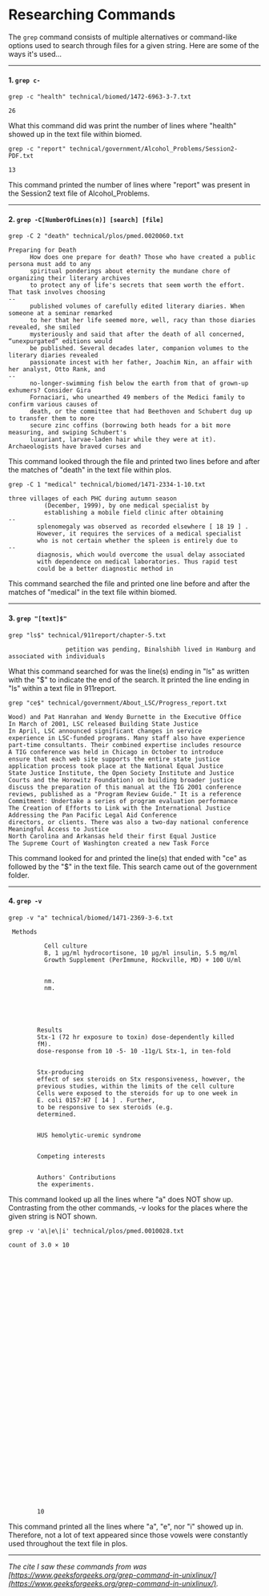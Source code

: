 # Researching Commands
The ```grep``` command consists of multiple alternatives or command-like options used to search through files for a given string. Here are some of the ways it's used... 

***

#### 1. ```grep c-```
  ```
  grep -c "health" technical/biomed/1472-6963-3-7.txt
  ```
  ```
  26
  ```
 What this command did was print the number of lines where "health" showed up in the text file within biomed. 
  ```
  grep -c "report" technical/government/Alcohol_Problems/Session2-PDF.txt
  ``` 
  ```
  13
  ```
 This command printed the number of lines where "report" was present in the Session2 text file of Alcohol_Problems.

***

#### 2. ```grep -C[NumberOfLines(n)] [search] [file]``` 
  ```
  grep -C 2 "death" technical/plos/pmed.0020060.txt
  ``` 
  ```
  Preparing for Death
        How does one prepare for death? Those who have created a public persona must add to any
        spiritual ponderings about eternity the mundane chore of organizing their literary archives
        to protect any of life's secrets that seem worth the effort. That task involves choosing
--
        published volumes of carefully edited literary diaries. When someone at a seminar remarked
        to her that her life seemed more, well, racy than those diaries revealed, she smiled
        mysteriously and said that after the death of all concerned, “unexpurgated” editions would
        be published. Several decades later, companion volumes to the literary diaries revealed
        passionate incest with her father, Joachim Nin, an affair with her analyst, Otto Rank, and
--
        no-longer-swimming fish below the earth from that of grown-up exhumers? Consider Gira
        Fornaciari, who unearthed 49 members of the Medici family to confirm various causes of
        death, or the committee that had Beethoven and Schubert dug up to transfer them to more
        secure zinc coffins (borrowing both heads for a bit more measuring, and swiping Schubert's
        luxuriant, larvae-laden hair while they were at it). Archaeologists have braved curses and
 ```
 
This command looked through the file and printed two lines before and after the matches of "death" in the text file within plos.


```
grep -C 1 "medical" technical/biomed/1471-2334-1-10.txt
```

```
three villages of each PHC during autumn season
          (December, 1999), by one medical specialist by
          establishing a mobile field clinic after obtaining
--
        splenomegaly was observed as recorded elsewhere [ 18 19 ] .
        However, it requires the services of a medical specialist
        who is not certain whether the spleen is entirely due to
--
        diagnosis, which would overcome the usual delay associated
        with dependence on medical laboratories. Thus rapid test
        could be a better diagnostic method in 
 ```

This command searched the file and printed one line before and after the matches of "medical" in the text file within biomed.

***

#### 3. ```grep "[text]$"```

```
grep "ls$" technical/911report/chapter-5.txt 
```

```
                petition was pending, Binalshibh lived in Hamburg and associated with individuals
```
What this command searched for was the line(s) ending in "ls" as written with the "$" to indicate the end of the search. It printed the line ending in "ls" within a text file in 911report.
```
grep "ce$" technical/government/About_LSC/Progress_report.txt 
```
```
Wood) and Pat Hanrahan and Wendy Burnette in the Executive Office
In March of 2001, LSC released Building State Justice
In April, LSC announced significant changes in service
experience in LSC-funded programs. Many staff also have experience
part-time consultants. Their combined expertise includes resource
A TIG conference was held in Chicago in October to introduce
ensure that each web site supports the entire state justice
application process took place at the National Equal Justice
State Justice Institute, the Open Society Institute and Justice
Courts and the Horowitz Foundation) on building broader justice
discuss the preparation of this manual at the TIG 2001 conference
reviews, published as a "Program Review Guide." It is a reference
Commitment: Undertake a series of program evaluation performance
The Creation of Efforts to Link with the International Justice
Addressing the Pan Pacific Legal Aid Conference
directors, or clients. There was also a two-day national conference
Meaningful Access to Justice
North Carolina and Arkansas held their first Equal Justice
The Supreme Court of Washington created a new Task Force
```
This command looked for and printed the line(s) that ended with "ce" as followed by the "$" in the text file. This search came out of the government folder.
***

#### 4. ```grep -v```
```
grep -v "a" technical/biomed/1471-2369-3-6.txt    
```
```
 Methods
        
          Cell culture
          B, 1 μg/ml hydrocortisone, 10 μg/ml insulin, 5.5 mg/ml
          Growth Supplement (PerImmune, Rockville, MD) + 100 U/ml
        
        
          nm.
          nm.
        
        
        
      
      
        Results
        Stx-1 (72 hr exposure to toxin) dose-dependently killed
        fM).
        dose-response from 10 -5- 10 -11g/L Stx-1, in ten-fold
      
      
        Stx-producing 
        effect of sex steroids on Stx responsiveness, however, the
        previous studies, within the limits of the cell culture
        Cells were exposed to the steroids for up to one week in
        E. coli 0157:H7 [ 14 ] . Further,
        to be responsive to sex steroids (e.g.
        determined.
      
      
        HUS hemolytic-uremic syndrome
      
      
        Competing interests
      
      
        Authors' Contributions
        the experiments.
 ```
This command looked up all the lines where "a" does NOT show up. Contrasting from the other commands, -v looks for the places where the given string is NOT shown.
```
grep -v 'a\|e\|i' technical/plos/pmed.0010028.txt     
```
```
count of 3.0 × 10
        
        
        
        
          
          
          
          
          
          
        
        
        
        
          
          
          
          
          
          
        
        
        
        
        
      
      
        
        
        
        
        
        
        
        
      
      
        10
```
This command printed all the lines where "a", "e", nor "i" showed up in. Therefore, not a lot of text appeared since those vowels were constantly used throughout the text file in plos.

***
*The cite I saw these commands from was [https://www.geeksforgeeks.org/grep-command-in-unixlinux/](https://www.geeksforgeeks.org/grep-command-in-unixlinux/).*
